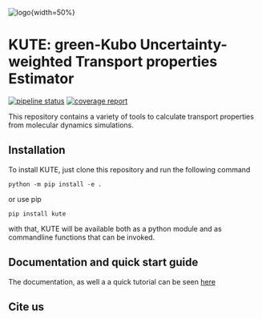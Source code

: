 ![logo](kute.png){width=50%}
# KUTE: green-Kubo Uncertainty-weighted Transport properties Estimator
[![pipeline status](https://gitlab.com/nafomat/kute/badges/main/pipeline.svg)](https://gitlab.com/nafomat/kute/-/commits/main)
[![coverage report](https://gitlab.com/nafomat/kute/badges/main/coverage.svg)](https://gitlab.com/nafomat/kute/-/commits/main)


This repository contains a variety of tools to calculate transport properties from molecular dynamics simulations.


## Installation
To install KUTE, just clone this repository and run the following command 

```
python -m pip install -e .
```

or use pip

```
pip install kute
```

with that, KUTE will be available both as a python module and as commandline functions that can be invoked.


## Documentation and quick start guide

The documentation, as well a a quick tutorial can be seen [here](https://nafomat.gitlab.io/kute)

## Cite us




